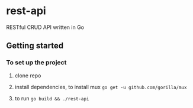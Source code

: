 # rest-api

RESTful CRUD API written in Go

## Getting started

### To set up the project

1. clone repo

2. install dependencies, to install mux `go get -u github.com/gorilla/mux`

3. to run `go build && ./rest-api`
